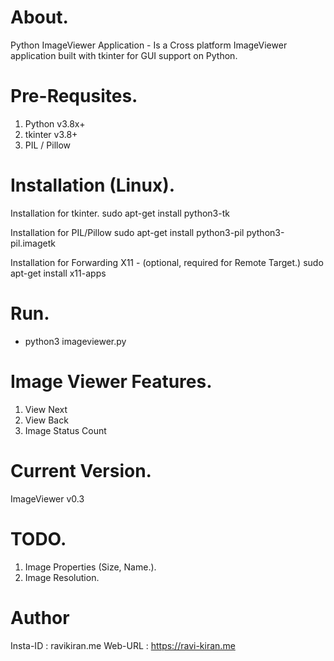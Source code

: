 # About.
Python ImageViewer Application - Is a Cross platform ImageViewer application built with tkinter for GUI support on Python. 

# Pre-Requsites.
1. Python v3.8x+
2. tkinter v3.8+ 
3. PIL / Pillow

# Installation (Linux). 
Installation for tkinter. 
	sudo apt-get install python3-tk 

Installation for PIL/Pillow
	sudo apt-get install python3-pil python3-pil.imagetk

Installation for Forwarding X11 - (optional, required for Remote Target.)
	sudo apt-get install x11-apps

# Run.
* python3 imageviewer.py 

# Image Viewer Features.
1. View Next
2. View Back
3. Image Status Count

# Current Version.
ImageViewer v0.3

# TODO.
1. Image Properties (Size, Name.).
2. Image Resolution.

# Author
Insta-ID : ravikiran.me
Web-URL	 : https://ravi-kiran.me
